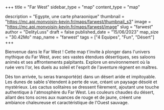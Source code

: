 +++
title = "Far West"
sidebar_type = "map"
content_type = "map"

description = "Egypte, une carte pharaonique"
thumbnail = "https://mc.api.monvoisin-kevin.fr/maps/farwest/thumbnail_s3"
image = "https://mc.api.monvoisin-kevin.fr/maps/farwest/image"
slug = "farwest"
author = "DelityLuss"
draft = false
published_date = "15/06/2023"
map_size = "30.42Mo"
map_name = "farwest"
tags = ["4 Equipes", "Fun", "Désert"]
+++


Bienvenue dans le Far West ! Cette map t'invite à plonger dans l'univers mythique du Far West, avec ses vastes étendues désertiques, ses saloons animés et ses affrontements palpitants. Explore un environnement où la ruée vers l'or, les duels au soleil et l'esprit de l'aventure règnent en maîtres.

Dès ton arrivée, tu seras transporté(e) dans un désert aride et impitoyable. Les dunes de sable s'étendent à perte de vue, créant un paysage désolé et mystérieux. Les cactus solitaires se dressent fièrement, ajoutant une touche authentique à l'atmosphère du Far West. Les couleurs chaudes du désert, allant des tons ocres aux nuances de rouge et de jaune, créent une ambiance chaleureuse et caractéristique de l'Ouest sauvage.